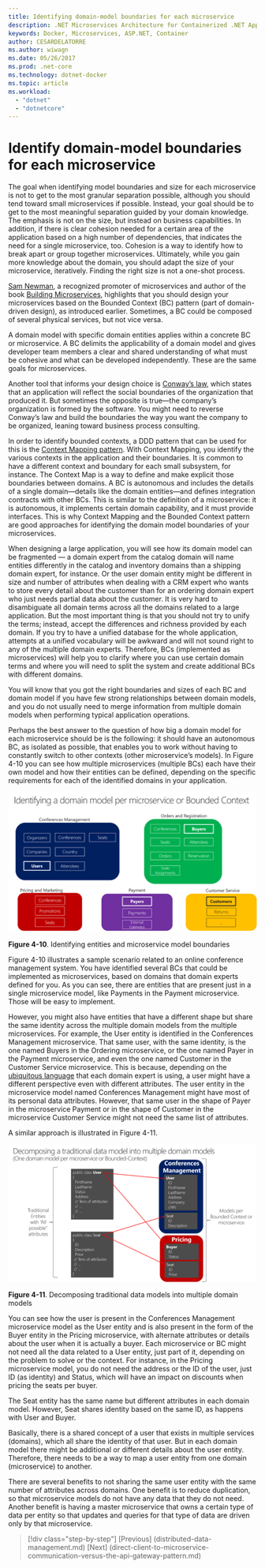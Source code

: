 ```yaml
---
title: Identifying domain-model boundaries for each microservice
description: .NET Microservices Architecture for Containerized .NET Applications | Identifying domain-model boundaries for each microservice
keywords: Docker, Microservices, ASP.NET, Container
author: CESARDELATORRE
ms.author: wiwagn
ms.date: 05/26/2017
ms.prod: .net-core
ms.technology: dotnet-docker
ms.topic: article
ms.workload: 
  - "dotnet"
  - "dotnetcore"
---
```

# Identify domain-model boundaries for each microservice

The goal when identifying model boundaries and size for each microservice is not to get to the most granular separation possible, although you should tend toward small microservices if possible. Instead, your goal should be to get to the most meaningful separation guided by your domain knowledge. The emphasis is not on the size, but instead on business capabilities. In addition, if there is clear cohesion needed for a certain area of the application based on a high number of dependencies, that indicates the need for a single microservice, too. Cohesion is a way to identify how to break apart or group together microservices. Ultimately, while you gain more knowledge about the domain, you should adapt the size of your microservice, iteratively. Finding the right size is not a one-shot process.

[Sam Newman](https://samnewman.io/), a recognized promoter of microservices and author of the book [Building Microservices](https://samnewman.io/books/building_microservices/), highlights that you should design your microservices based on the Bounded Context (BC) pattern (part of domain-driven design), as introduced earlier. Sometimes, a BC could be composed of several physical services, but not vice versa.

A domain model with specific domain entities applies within a concrete BC or microservice. A BC delimits the applicability of a domain model and gives developer team members a clear and shared understanding of what must be cohesive and what can be developed independently. These are the same goals for microservices.

Another tool that informs your design choice is [Conway’s law](https://en.wikipedia.org/wiki/Conway%27s_law), which states that an application will reflect the social boundaries of the organization that produced it. But sometimes the opposite is true—the company’s organization is formed by the software. You might need to reverse Conway’s law and build the boundaries the way you want the company to be organized, leaning toward business process consulting.

In order to identify bounded contexts, a DDD pattern that can be used for this is the [Context Mapping pattern](https://www.infoq.com/articles/ddd-contextmapping). With Context Mapping, you identify the various contexts in the application and their boundaries. It is common to have a different context and boundary for each small subsystem, for instance. The Context Map is a way to define and make explicit those boundaries between domains. A BC is autonomous and includes the details of a single domain—details like the domain entities—and defines integration contracts with other BCs. This is similar to the definition of a microservice: it is autonomous, it implements certain domain capability, and it must provide interfaces. This is why Context Mapping and the Bounded Context pattern are good approaches for identifying the domain model boundaries of your microservices.

When designing a large application, you will see how its domain model can be fragmented — a domain expert from the catalog domain will name entities differently in the catalog and inventory domains than a shipping domain expert, for instance. Or the user domain entity might be different in size and number of attributes when dealing with a CRM expert who wants to store every detail about the customer than for an ordering domain expert who just needs partial data about the customer. It is very hard to disambiguate all domain terms across all the domains related to a large application. But the most important thing is that you should not try to unify the terms; instead, accept the differences and richness provided by each domain. If you try to have a unified database for the whole application, attempts at a unified vocabulary will be awkward and will not sound right to any of the multiple domain experts. Therefore, BCs (implemented as microservices) will help you to clarify where you can use certain domain terms and where you will need to split the system and create additional BCs with different domains.

You will know that you got the right boundaries and sizes of each BC and domain model if you have few strong relationships between domain models, and you do not usually need to merge information from multiple domain models when performing typical application operations.

Perhaps the best answer to the question of how big a domain model for each microservice should be is the following: it should have an autonomous BC, as isolated as possible, that enables you to work without having to constantly switch to other contexts (other microservice’s models). In Figure 4-10 you can see how multiple microservices (multiple BCs) each have their own model and how their entities can be defined, depending on the specific requirements for each of the identified domains in your application.

![](./media/image10.png)

**Figure 4-10**. Identifying entities and microservice model boundaries

Figure 4-10 illustrates a sample scenario related to an online conference management system. You have identified several BCs that could be implemented as microservices, based on domains that domain experts defined for you. As you can see, there are entities that are present just in a single microservice model, like Payments in the Payment microservice. Those will be easy to implement.

However, you might also have entities that have a different shape but share the same identity across the multiple domain models from the multiple microservices. For example, the User entity is identified in the Conferences Management microservice. That same user, with the same identity, is the one named Buyers in the Ordering microservice, or the one named Payer in the Payment microservice, and even the one named Customer in the Customer Service microservice. This is because, depending on the [ubiquitous language](https://martinfowler.com/bliki/UbiquitousLanguage.html) that each domain expert is using, a user might have a different perspective even with different attributes. The user entity in the microservice model named Conferences Management might have most of its personal data attributes. However, that same user in the shape of Payer in the microservice Payment or in the shape of Customer in the microservice Customer Service might not need the same list of attributes.

A similar approach is illustrated in Figure 4-11.

![](./media/image11.png)

**Figure 4-11**. Decomposing traditional data models into multiple domain models

You can see how the user is present in the Conferences Management microservice model as the User entity and is also present in the form of the Buyer entity in the Pricing microservice, with alternate attributes or details about the user when it is actually a buyer. Each microservice or BC might not need all the data related to a User entity, just part of it, depending on the problem to solve or the context. For instance, in the Pricing microservice model, you do not need the address or the ID of the user, just ID (as identity) and Status, which will have an impact on discounts when pricing the seats per buyer.

The Seat entity has the same name but different attributes in each domain model. However, Seat shares identity based on the same ID, as happens with User and Buyer.

Basically, there is a shared concept of a user that exists in multiple services (domains), which all share the identity of that user. But in each domain model there might be additional or different details about the user entity. Therefore, there needs to be a way to map a user entity from one domain (microservice) to another.

There are several benefits to not sharing the same user entity with the same number of attributes across domains. One benefit is to reduce duplication, so that microservice models do not have any data that they do not need. Another benefit is having a master microservice that owns a certain type of data per entity so that updates and queries for that type of data are driven only by that microservice.


>[!div class="step-by-step"]
[Previous] (distributed-data-management.md)
[Next] (direct-client-to-microservice-communication-versus-the-api-gateway-pattern.md)
